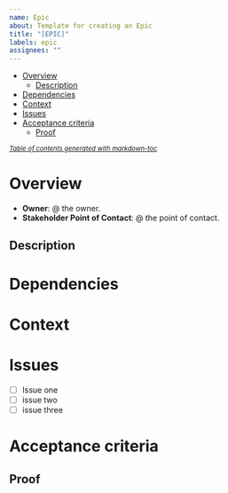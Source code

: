 ```yaml
---
name: Epic
about: Template for creating an Epic
title: "[EPIC]"
labels: epic
assignees: ""
---
```


- [Overview](#overview)
  - [Description](#description)
- [Dependencies](#dependencies)
- [Context](#context)
- [Issues](#issues)
- [Acceptance criteria](#acceptance-criteria)
  - [Proof](#proof)

<small><i><a href='http://ecotrust-canada.github.io/markdown-toc/'>Table of contents generated with markdown-toc</a></i></small>

# Overview

- **Owner**: @ the owner.
- **Stakeholder Point of Contact**: @ the point of contact.

## Description

<!---
Describe what this epic is supposed to solve.
--->

# Dependencies

<!---
What are the dependencies for this epic.
--->

# Context

<!---
Provide any useful context.
--->

# Issues

<!---
Link any issues
--->

- [ ] Issue one
- [ ] issue two
- [ ] issue three

# Acceptance criteria

<!---
What needs to occur for this to be successful.
--->

## Proof

<!---
Link any PR's, documents, other evidence highlighting that the acceptance criteria were met.
--->
